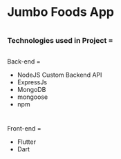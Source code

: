 # Jumbo Foods App
#
#
### Technologies used in Project =
## 
Back-end =
- NodeJS Custom Backend API
- ExpressJs
- MongoDB
- mongoose
- npm
#
Front-end =
- Flutter
- Dart

